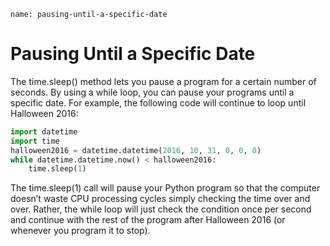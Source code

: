 ```ngMeta
name: pausing-until-a-specific-date
```
# Pausing Until a Specific Date
The time.sleep() method lets you pause a program for a certain number of seconds. By using a while loop, you can pause your programs until a specific date. For example, the following code will continue to loop until Halloween 2016:

```python
import datetime
import time
halloween2016 = datetime.datetime(2016, 10, 31, 0, 0, 0)
while datetime.datetime.now() < halloween2016:
    time.sleep(1)
```
The time.sleep(1) call will pause your Python program so that the computer doesn’t waste CPU processing cycles simply checking the time over and over. Rather, the while loop will just check the condition once per second and continue with the rest of the program after Halloween 2016 (or whenever you program it to stop).
